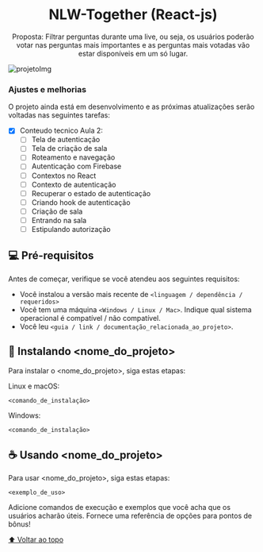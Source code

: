 <h1 align="center">NLW-Together (React-js)</h1>
<p align="center"> Proposta: Filtrar perguntas durante uma live, ou seja, os usuários poderão votar nas perguntas mais importantes e as perguntas mais votadas vão estar disponíveis em um só lugar. </p>




<img src="" alt="projetoImg">

### Ajustes e melhorias

O projeto ainda está em desenvolvimento e as próximas atualizações serão voltadas nas seguintes tarefas:

- [x] Conteudo tecnico Aula 2:
  - [ ] Tela de autenticação
  - [ ] Tela de criação de sala
  - [ ] Roteamento e navegação
  - [ ] Autenticação com Firebase
  - [ ] Contextos no React
  - [ ] Contexto de autenticação
  - [ ] Recuperar o estado de autenticação
  - [ ] Criando hook de autenticação 
  - [ ] Criação de sala
  - [ ] Entrando na sala
  - [ ] Estipulando autorização
 
## 💻 Pré-requisitos

Antes de começar, verifique se você atendeu aos seguintes requisitos:
<!---Estes são apenas requisitos de exemplo. Adicionar, duplicar ou remover conforme necessário--->
* Você instalou a versão mais recente de `<linguagem / dependência / requeridos>`
* Você tem uma máquina `<Windows / Linux / Mac>`. Indique qual sistema operacional é compatível / não compatível.
* Você leu `<guia / link / documentação_relacionada_ao_projeto>`.

## 🚀 Instalando <nome_do_projeto>

Para instalar o <nome_do_projeto>, siga estas etapas:

Linux e macOS:
```
<comando_de_instalação>
```

Windows:
```
<comando_de_instalação>
```

## ☕ Usando <nome_do_projeto>

Para usar <nome_do_projeto>, siga estas etapas:

```
<exemplo_de_uso>
```

Adicione comandos de execução e exemplos que você acha que os usuários acharão úteis. Fornece uma referência de opções para pontos de bônus!

[⬆ Voltar ao topo](#letmeask)<br>

